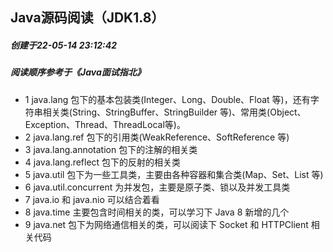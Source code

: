 ## Java源码阅读（JDK1.8）
##### 创建于22-05-14 23:12:42
##### 阅读顺序参考于《Java面试指北》
* 1 java.lang 包下的基本包装类(Integer、Long、Double、Float 等)，还有字符串相关类(String、StringBuffer、StringBuilder 等)、常用类(Object、Exception、Thread、ThreadLocal等)。
* 2 java.lang.ref 包下的引用类(WeakReference、SoftReference 等)
* 3 java.lang.annotation 包下的注解的相关类
* 4 java.lang.reflect 包下的反射的相关类
* 5 java.util 包下为一些工具类，主要由各种容器和集合类(Map、Set、List 等)
* 6 java.util.concurrent 为并发包，主要是原子类、锁以及并发工具类
* 7 java.io 和 java.nio 可以结合着看 
* 8 java.time 主要包含时间相关的类，可以学习下 Java 8 新增的几个
* 9 java.net 包下为网络通信相关的类，可以阅读下 Socket 和 HTTPClient 相关代码
